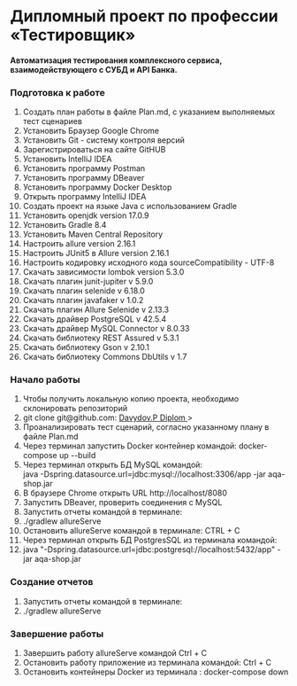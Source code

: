 <h1> Дипломный проект по профессии «Тестировщик» </h1>
<h4> Aвтоматизация тестирования комплексного сервиса, взаимодействующего с СУБД и API Банка.</h4>

<h3> Подготовка к работе </h3>
<ol>
<li> Создать план работы в файле Plan.md, с указанием выполняемых тест сценариев </li>
<li> Установить Браузер Google Chrome </li>
<li> Установить Git - систему контроля версий </li>
<li> Зарегистрироваться на сайте GitHUB </li>
<li> Установить IntelliJ IDEA </li>
<li> Установить программу Postman </li>
<li> Установить программу DBeaver </li>
<li> Установить программу Docker Desktop </li>
<li> Открыть программу IntelliJ IDEA </li>
<li> Создать проект на языке Java с использованием Gradle </li>
<li> Установить openjdk version 17.0.9 </li>
<li> Установить Gradle  8.4 </li>
<li> Установить Maven Central Repository </li>
<li> Настроить allure version 2.16.1 </li>
<li> Настроить JUnit5 в Allure version 2.16.1 </li>
<li> Настроить кодировку исходного кода sourceCompatibility - UTF-8 </li>
<li> Скачать зависимости lombok version 5.3.0 </li>
<li> Скачать плагин junit-jupiter v 5.9.0 </li>
<li> Скачать плагин selenide v 6.18.0 </li>
<li> Скачать плагин javafaker v 1.0.2 </li>
<li> Скачать плагин Allure Selenide  v 2.13.3 </li>
<li> Скачать драйвер PostgreSQL  v 42.5.4 </li>
<li> Скачать драйвер MySQL Connector v 8.0.33</li>
<li> Скачать библиотеку REST Assured   v 5.3.1 </li>
<li> Скачать библиотеку Gson v 2.10.1 </li>
<li> Скачать библиотеку Commons DbUtils  v 1.7 </li>
</ol>
<h3> Начало работы </h3>
<ol>
<li> Чтобы получить локальную копию проекта, необходимо склонировать репозиторий </li>
<li> git clone git@github.com: <a href="https://github.com/Pexini/Diplom.git" > Davydov.P Diplom </a>> </li>
<li> Проанализировать тест сценарий, согласно указанному плану в файле Plan.md </li>
<li> Через терминал запустить Docker контейнер командой: docker-compose up --build </li>
<li> Через терминал открыть БД MySQL командой: <br> java -Dspring.datasource.url=jdbc:mysql://localhost:3306/app -jar aqa-shop.jar </li>
<li> В браузере Сhrome открыть URL http://localhost/8080 </li>
<li> Запустить DBeaver, проверить соединения с MySQL</li>
<li> Запустить отчеты командой в терминале: <br>
<li> ./gradlew allureServe</li>
<li> Остановить allureServe командой в терминале: CTRL + C</li>
<li> Через терминал открыть БД PostgresSQL из терминала командой: <br>
<li> java "-Dspring.datasource.url=jdbc:postgresql://localhost:5432/app" -jar aqa-shop.jar </li>
</ol>
<h3> Создание отчетов </h3>
<ol>
<li> Запустить отчеты командой в терминале: <br>
<li> ./gradlew allureServe</li>
</ol>

<h3> Завершение работы </h3>
<ol>
<li> Завершить работу allureServe командой Ctrl + C </li>
<li> Остановить работу приложение из терминала командой: Ctrl + C </li>
<li> Остановить контейнеры Docker из терминала : docker-compose down</li>
</ol>